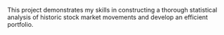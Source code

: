 This project demonstrates my skills in constructing a thorough statistical analysis of historic stock market movements and develop an efficient portfolio. 
